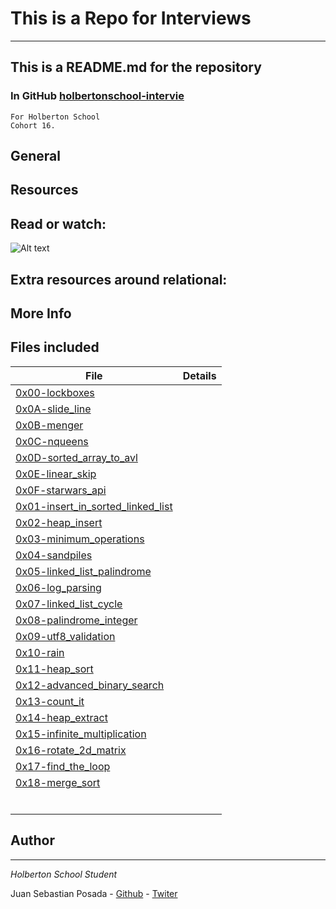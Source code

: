 # This is a Repo for Interviews
***
## This is a README.md for the repository
### In GitHub [holbertonschool-intervie]()
```
For Holberton School
Cohort 16.
```
## General

## Resources

## Read or watch:

![Alt text]()

## Extra resources around relational:

## More Info

## Files included
| File                 | Details                                    |
|--------------------- | ------------------------------------------ |
| [0x00-lockboxes](0x00-lockboxes) |	       |
| [0x0A-slide_line](0x0A-slide_line) |	       |
| [0x0B-menger](0x0B-menger) |	       |
| [0x0C-nqueens](0x0C-nqueens) |	       |
| [0x0D-sorted_array_to_avl](0x0D-sorted_array_to_avl) |	       |
| [0x0E-linear_skip](0x0E-linear_skip) |	       |
| [0x0F-starwars_api](0x0F-starwars_api) |	       |
| [0x01-insert_in_sorted_linked_list](0x01-insert_in_sorted_linked_list) |	       |
| [0x02-heap_insert](0x02-heap_insert) |	       |
| [0x03-minimum_operations](0x03-minimum_operations) |	       |
| [0x04-sandpiles](0x04-sandpiles) |	       |
| [0x05-linked_list_palindrome](0x05-linked_list_palindrome) |	       |
| [0x06-log_parsing](0x06-log_parsing) |	       |
| [0x07-linked_list_cycle](0x07-linked_list_cycle) |	       |
| [0x08-palindrome_integer](0x08-palindrome_integer) |	       |
| [0x09-utf8_validation](0x09-utf8_validation) |	       |
| [0x10-rain](0x10-rain) |	       |
| [0x11-heap_sort](0x11-heap_sort) |	       |
| [0x12-advanced_binary_search](0x12-advanced_binary_search) |	       |
| [0x13-count_it](0x13-count_it) |	       |
| [0x14-heap_extract](0x14-heap_extract) |	       |
| [0x15-infinite_multiplication](0x15-infinite_multiplication) |	       |
| [0x16-rotate_2d_matrix](0x16-rotate_2d_matrix) |	       |
| [0x17-find_the_loop](0x17-find_the_loop) |	       |
| [0x18-merge_sort](0x18-merge_sort) |	       |
| []() |	       |
| []() |	       |
| []() |	       |
| []() |	       |
| []() |	       |
| []() |	       |



## Author
***
*Holberton School Student*

Juan Sebastian Posada  - [Github](https://github.com/Juansepo13) - [Twiter](https://twitter.com/@JuanSeb35904130)
